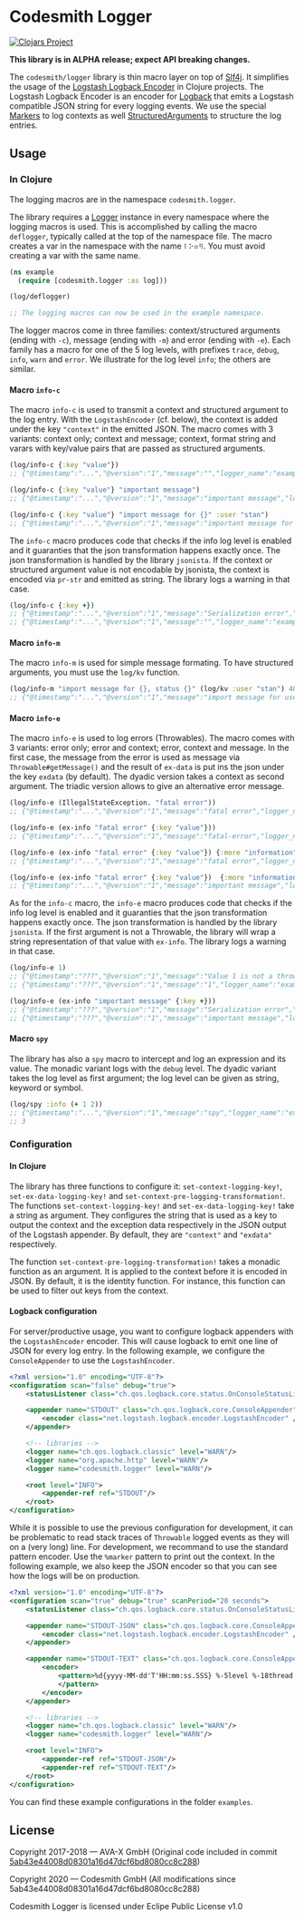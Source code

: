 # Codesmith Logger

[![Clojars Project](https://img.shields.io/clojars/v/codesmith/logger.svg)](https://clojars.org/codesmith/logger)

**This library is in ALPHA release; expect API breaking changes.**

The `codesmith/logger` library is thin macro layer on top of [Slf4j](http://www.slf4j.org).
It simplifies the usage of the [Logstash Logback Encoder](https://github.com/logstash/logstash-logback-encoder)
in Clojure projects. The Logstash Logback Encoder is an encoder for [Logback](http://logback.qos.ch)
that emits a Logstash compatible JSON string for every logging events. We use the special
[Markers](https://github.com/logstash/logstash-logback-encoder/blob/master/src/main/java/net/logstash/logback/marker/Markers.java)
to log contexts as well [StructuredArguments](https://github.com/logstash/logstash-logback-encoder/blob/master/src/main/java/net/logstash/logback/argument/StructuredArguments.java)
to structure the log entries.

## Usage

### In Clojure

The logging macros are in the namespace `codesmith.logger`.

The library requires a [Logger](https://www.javadoc.io/doc/org.slf4j/slf4j-api/1.7.29/org/slf4j/Logger.html) instance
in every namespace where the logging macros is used.
This is accomplished by calling the macro `deflogger`, typically called at the top of the namespace file. The macro 
creates a var in the namespace with the name `⠇⠕⠶⠻`. You must avoid creating a var with the same name.

```clojure
(ns example
  (require [codesmith.logger :as log]))

(log/deflogger)

;; The logging macros can now be used in the example namespace.
``` 

The logger macros come in three families: context/structured arguments (ending with `-c`), message (ending with `-m`)
and error (ending with `-e`). Each family has a macro for one of the 5 log levels, with prefixes `trace`,
`debug`, `info`, `warn` and `error`. We illustrate for the log level `info`; the others are similar.

#### Macro `info-c`

The macro `info-c` is used to transmit a context and structured argument to the log entry.
With the `LogstashEncoder` (cf. below), the context is added under the key `"context"` in the emitted JSON.
The macro comes with 3 variants: context only; context and message; context, format string and varars with key/value pairs
that are passed as structured arguments.

```clojure
(log/info-c {:key "value"})
;; {"@timestamp":"...","@version":"1","message":"","logger_name":"example",...,"context":{"key":"value"}}

(log/info-c {:key "value"} "important message")
;; {"@timestamp":"...","@version":"1","message":"important message","logger_name":"example",...,"context":{"key":"value"}}

(log/info-c {:key "value"} "import message for {}" :user "stan")
;; {"@timestamp":"...","@version":"1","message":"important message for user=\"stan\"","logger_name":"example",...,"context":{"key":"value"}, "user":"stan"}
```

The `info-c` macro produces code that checks if the info log level is enabled and it guaranties that
the json transformation happens exactly once. The json transformation is handled by the 
library `jsonista`. If the context or structured argument value is not encodable by jsonista,
the context is encoded via `pr-str` and emitted as string. The library logs a warning in that case.

```clojure
(log/info-c {:key +})
;; {"@timestamp":"...","@version":"1","message":"Serialization error","logger_name":"codesmith.logger.core","level":"WARN",...,"stack_trace":"com.fasterxml.jackson.core.JsonGenerationException: Cannot JSON encode object of class: class clojure.core$_PLUS_: clojure.core$_PLUS_@7a5a9ca1...."}
;; {"@timestamp":"...","@version":"1","message":"","logger_name":"example","context":"{:key #object[clojure.core$_PLUS_ 0x7a5a9ca1 \"clojure.core$_PLUS_@7a5a9ca1\"]}"}
``` 

#### Macro `info-m`

The macro `info-m` is used for simple message formating. To have structured arguments, you must use the `log/kv` function.

```clojure
(log/info-m "import message for {}, status {}" (log/kv :user "stan") 400)
;; {"@timestamp":"...","@version":"1","message":"import message for user=stan, status 400","logger_name":"example","user":"stan"...}
```

#### Macro `info-e`

The macro `info-e` is used to log errors (Throwables). The macro comes with 3 variants: error only;
error and context; error, context and message. In the first case, the message from the error
is used as message via `Throwable#getMessage()` and the result of `ex-data` is put ins the json under
the key `exdata` (by default). The dyadic version takes a context as second argument.
The triadic version allows to give an alternative error message.

```clojure
(log/info-e (IllegalStateException. "fatal error"))
;; {"@timestamp":"...","@version":"1","message":"fatal error","logger_name":"example",...,"stack_trace":"..."}

(log/info-e (ex-info "fatal error" {:key "value"}))
;; {"@timestamp":"...","@version":"1","message":"fatal-error","logger_name":"example",...,"stack_trace":"...","exdata":{"key":"value"}}

(log/info-e (ex-info "fatal error" {:key "value"}) {:more "information"})
;; {"@timestamp":"...","@version":"1","message":"fatal error","logger_name":"example",...,"stack_trace":"...","exdata":{"key":"value"},"context":{"more":"information"}}

(log/info-e (ex-info "fatal error" {:key "value"})  {:more "information"} "important message")
;; {"@timestamp":"...","@version":"1","message":"important message","logger_name":"example",...,"stack_trace":"...","exdata":{"key":"value"},"context":{"more":"information"}}
```

As for the `info-c` macro, the `info-e` macro produces code that checks if the info log level is enabled
and it guaranties that the json transformation happens exactly once.
The json transformation is handled by the library `jsonista`.
If the first argument is not a Throwable, the library will wrap a string representation of
that value with `ex-info`. The library logs a warning in that case.

```clojure
(log/info-e 1)
;; {"@timestamp":"???","@version":"1","message":"Value 1 is not a throwable; wrapping in ex-info","logger_name":"codesmith.logger.core","level":"WARN",...}
;; {"@timestamp":"???","@version":"1","message":"1","logger_name":"example",...,"stack_trace":"clojure.lang.ExceptionInfo: 1","exdata":{}}

(log/info-e (ex-info "important message" {:key +}))
;; {"@timestamp":"???","@version":"1","message":"Serialization error","logger_name":"codesmith.logger.core","level":"WARN",...,"stack_trace":"com.fasterxml.jackson.core.JsonGenerationException: Cannot JSON encode object of class: class clojure.core$_PLUS_: clojure.core$_PLUS_@7a5a9ca1..."}
;; {"@timestamp":"???","@version":"1","message":"important message","logger_name":"example",...,"stack_trace":"...","exdata":"{:key #object[clojure.core$_PLUS_ 0x7a5a9ca1 \"clojure.core$_PLUS_@7a5a9ca1\"]}"}
```

#### Macro `spy`

The library has also a `spy` macro to intercept and log an expression and its value. The monadic variant
logs with the `debug` level. The dyadic variant takes the log level as first argument; the log level can
be given as string, keyword or symbol.

```clojure
(log/spy :info (+ 1 2))
;; {"@timestamp":"...","@version":"1","message":"spy","logger_name":"example","context":{"expression":"(+ 1 2)","value":3}}
;; 3
```

### Configuration

#### In Clojure

The library has three functions to configure it: `set-context-logging-key!`, `set-ex-data-logging-key!` and
`set-context-pre-logging-transformation!`. The functions `set-context-logging-key!` and `set-ex-data-logging-key!` take
a string as argument. They configures the string that is used as a key to output the context and the exception data
respectively in the JSON output of the Logstash appender. By default, they are `"context"` and `"exdata"` respectively.

The function `set-context-pre-logging-transformation!` takes a monadic function as an argument. It
is applied to the context before it is encoded in JSON. By default, it is the identity function.
For instance, this function can be used to filter out keys from the context.

#### Logback configuration

For server/productive usage, you want to configure logback appenders with the `LogstashEncoder` encoder.
This will cause logback to emit one line of JSON for every log entry. In the following example, 
we configure the `ConsoleAppender` to use the `LogstashEncoder`.

```xml
<?xml version="1.0" encoding="UTF-8"?>
<configuration scan="false" debug="true">
	<statusListener class="ch.qos.logback.core.status.OnConsoleStatusListener" />

	<appender name="STDOUT" class="ch.qos.logback.core.ConsoleAppender">
		<encoder class="net.logstash.logback.encoder.LogstashEncoder" />
	</appender>

	<!-- libraries -->
	<logger name="ch.qos.logback.classic" level="WARN"/>
	<logger name="org.apache.http" level="WARN"/>
	<logger name="codesmith.logger" level="WARN"/>

	<root level="INFO">
		<appender-ref ref="STDOUT"/>
	</root>
</configuration>
```

While it is possible to use the previous configuration for development, it can be problematic
to read stack traces of `Throwable` logged events as they will on a (very long) line. For development,
we recommand to use the standard pattern encoder. Use the `%marker` pattern to print out the context.
In the following example, we also keep the JSON encoder so that you can see how the logs will be
on production.

```xml
<?xml version="1.0" encoding="UTF-8"?>
<configuration scan="true" debug="true" scanPeriod="20 seconds">
	<statusListener class="ch.qos.logback.core.status.OnConsoleStatusListener" />

	<appender name="STDOUT-JSON" class="ch.qos.logback.core.ConsoleAppender">
		<encoder class="net.logstash.logback.encoder.LogstashEncoder" />
	</appender>

	<appender name="STDOUT-TEXT" class="ch.qos.logback.core.ConsoleAppender">
		<encoder>
			<pattern>%d{yyyy-MM-dd'T'HH:mm:ss.SSS} %-5level %-18thread - %marker - %msg%n
			</pattern>
		</encoder>
	</appender>

	<!-- libraries -->
	<logger name="ch.qos.logback.classic" level="WARN"/>
	<logger name="codesmith.logger" level="WARN"/>

	<root level="INFO">
		<appender-ref ref="STDOUT-JSON"/>
		<appender-ref ref="STDOUT-TEXT"/>
	</root>
</configuration>
```

You can find these example configurations in the folder `examples`.

## License

Copyright 2017-2018 — AVA-X GmbH (Original code
included in commit [5ab43e44008d08301a16d47dcf6bd8080cc8c288](https://github.com/codesmith-gmbh/logger/commit/5ab43e44008d08301a16d47dcf6bd8080cc8c288))

Copyright 2020 — Codesmith GmbH (All modifications since 5ab43e44008d08301a16d47dcf6bd8080cc8c288)

Codesmith Logger is licensed under Eclipe Public License v1.0
